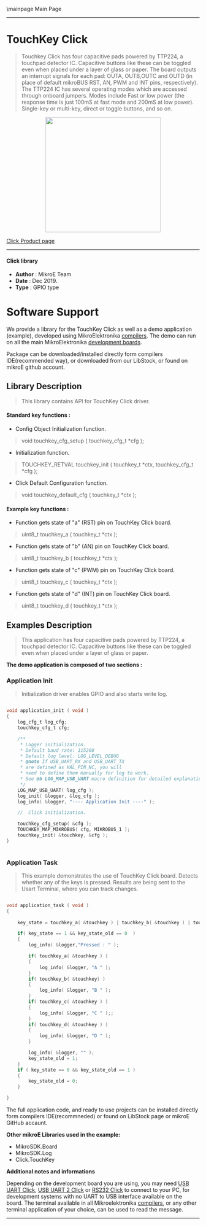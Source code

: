 \mainpage Main Page
 
 

---
# TouchKey Click

> Touchkey Click has four capacitive pads powered by TTP224, a touchpad detector IC. Capacitive buttons like these can be toggled even when placed under a layer of glass or paper. The board outputs an interrupt signals for each pad: OUTA, OUTB,OUTC and OUTD (in place of default mikroBUS RST, AN, PWM and INT pins, respectively). The TTP224 IC has several operating modes which are accessed through onboard jumpers. Modes include Fast or low power (the response time is just 100mS at fast mode and 200mS at low power). Single-key or multi-key, direct or toggle buttons, and so on.

<p align="center">
  <img src="https://download.mikroe.com/images/click_for_ide/touchkey_click.png" height=300px>
</p>

[Click Product page](https://www.mikroe.com/touchkey-click)

---


#### Click library 

- **Author**        : MikroE Team
- **Date**          : Dec 2019.
- **Type**          : GPIO type


# Software Support

We provide a library for the TouchKey Click 
as well as a demo application (example), developed using MikroElektronika 
[compilers](https://shop.mikroe.com/compilers). 
The demo can run on all the main MikroElektronika [development boards](https://shop.mikroe.com/development-boards).

Package can be downloaded/installed directly form compilers IDE(recommended way), or downloaded from our LibStock, or found on mikroE github account. 

## Library Description

> This library contains API for TouchKey Click driver.

#### Standard key functions :

- Config Object Initialization function.
> void touchkey_cfg_setup ( touchkey_cfg_t *cfg ); 
 
- Initialization function.
> TOUCHKEY_RETVAL touchkey_init ( touchkey_t *ctx, touchkey_cfg_t *cfg );

- Click Default Configuration function.
> void touchkey_default_cfg ( touchkey_t *ctx );


#### Example key functions :

- Function gets state of "a" (RST) pin on TouchKey Click board. 
> uint8_t touchkey_a ( touchkey_t *ctx );

- Function gets state of "b" (AN) pin on TouchKey Click board.
> uint8_t touchkey_b ( touchkey_t *ctx );

- Function gets state of "c" (PWM) pin on TouchKey Click board.
> uint8_t touchkey_c ( touchkey_t *ctx );

- Function gets state of "d" (INT) pin on TouchKey Click board.
> uint8_t touchkey_d ( touchkey_t *ctx );

## Examples Description

> This application has four capacitive pads powered by TTP224, a touchpad detector IC. 
> Capacitive buttons like these can be toggled even when placed under a layer of glass or paper.

**The demo application is composed of two sections :**

### Application Init 

> Initialization driver enables GPIO and also starts write log.

```c

void application_init ( void )
{
    log_cfg_t log_cfg;
    touchkey_cfg_t cfg;

    /** 
     * Logger initialization.
     * Default baud rate: 115200
     * Default log level: LOG_LEVEL_DEBUG
     * @note If USB_UART_RX and USB_UART_TX 
     * are defined as HAL_PIN_NC, you will 
     * need to define them manually for log to work. 
     * See @b LOG_MAP_USB_UART macro definition for detailed explanation.
     */
    LOG_MAP_USB_UART( log_cfg );
    log_init( &logger, &log_cfg );
    log_info( &logger, "---- Application Init ----" );

    //  Click initialization.

    touchkey_cfg_setup( &cfg );
    TOUCHKEY_MAP_MIKROBUS( cfg, MIKROBUS_1 );
    touchkey_init( &touchkey, &cfg );
}
  
```

### Application Task

> This example demonstrates the use of TouchKey Click board.
> Detects whether any of the keys is pressed. 
> Results are being sent to the Usart Terminal, where you can track changes.

```c

void application_task ( void )
{
    
    key_state = touchkey_a( &touchkey ) | touchkey_b( &touchkey ) | touchkey_c( &touchkey ) | touchkey_d( &touchkey );

    if( key_state == 1 && key_state_old == 0  )
    {
        log_info( &logger,"Pressed : " );

        if( touchkey_a( &touchkey ) )
        {
            log_info( &logger, "A " );
        }
        if( touchkey_b( &touchkey) )
        {
            log_info( &logger, "B " );
        }
        if( touchkey_c( &touchkey ) )
        {
            log_info( &logger, "C " );;
        }
        if( touchkey_d( &touchkey ) )
        {
            log_info( &logger, "D " );
        }

        log_info( &logger, "" );
        key_state_old = 1;
    }
    if ( key_state == 0 && key_state_old == 1 )
    {
        key_state_old = 0;
    }

}

``` 

The full application code, and ready to use projects can be  installed directly form compilers IDE(recommneded) or found on LibStock page or mikroE GitHub accaunt.

**Other mikroE Libraries used in the example:** 

- MikroSDK.Board
- MikroSDK.Log
- Click.TouchKey

**Additional notes and informations**

Depending on the development board you are using, you may need 
[USB UART Click](https://shop.mikroe.com/usb-uart-click), 
[USB UART 2 Click](https://shop.mikroe.com/usb-uart-2-click) or 
[RS232 Click](https://shop.mikroe.com/rs232-click) to connect to your PC, for 
development systems with no UART to USB interface available on the board. The 
terminal available in all Mikroelektronika 
[compilers](https://shop.mikroe.com/compilers), or any other terminal application 
of your choice, can be used to read the message.



---
